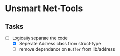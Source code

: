 # Unsmart Net-Tools

## Tasks

- [ ] Logically separate the code
  - [x] Seperate Address class from struct-type
  - [ ] remove dependance on `Buffer` from lib/address
